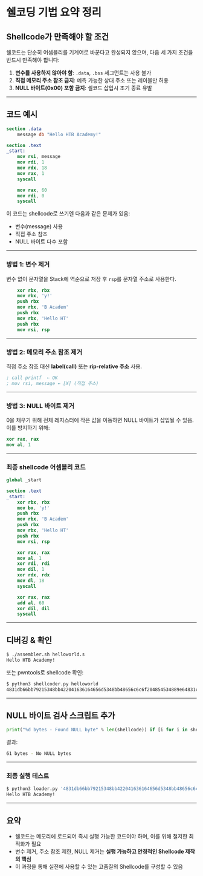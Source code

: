 # 쉘코딩 기법 요약 정리

## Shellcode가 만족해야 할 조건
쉘코드는 단순히 어셈블리를 기계어로 바꾼다고 완성되지 않으며, 다음 세 가지 조건을 반드시 만족해야 합니다:

1. **변수를 사용하지 않아야 함**: `.data`, `.bss` 세그먼트는 사용 불가
2. **직접 메모리 주소 참조 금지**: 예측 가능한 상대 주소 또는 레이블만 허용
3. **NULL 바이트(0x00) 포함 금지**: 셸코드 삽입시 조기 종료 유발

---

## 코드 예시
```nasm
section .data
    message db "Hello HTB Academy!"

section .text
_start:
    mov rsi, message
    mov rdi, 1
    mov rdx, 18
    mov rax, 1
    syscall

    mov rax, 60
    mov rdi, 0
    syscall
```

이 코드는 shellcode로 쓰기엔 다음과 같은 문제가 있음:
- 변수(message) 사용
- 직접 주소 참조
- NULL 바이트 다수 포함

---

### 방법 1: 변수 제거
변수 없이 문자열을 Stack에 역순으로 저장 후 `rsp`를 문자열 주소로 사용한다.
```nasm
    xor rbx, rbx
    mov rbx, 'y!'
    push rbx
    mov rbx, 'B Academ'
    push rbx
    mov rbx, 'Hello HT'
    push rbx
    mov rsi, rsp
```

---

### 방법 2: 메모리 주소 참조 제거
직접 주소 참조 대신 **label(call)** 또는 **rip-relative 주소** 사용.
```nasm
; call printf  ← OK
; mov rsi, message ← [X] (직접 주소)
```

---

### 방법 3: NULL 바이트 제거
0을 채우기 위해 전체 레지스터에 작은 값을 이동하면 NULL 바이트가 삽입될 수 있음. 이를 방지하기 위해:
```nasm
xor rax, rax
mov al, 1
```

---

### 최종 shellcode 어셈블리 코드
```nasm
global _start

section .text
_start:
    xor rbx, rbx
    mov bx, 'y!'
    push rbx
    mov rbx, 'B Academ'
    push rbx
    mov rbx, 'Hello HT'
    push rbx
    mov rsi, rsp

    xor rax, rax
    mov al, 1
    xor rdi, rdi
    mov dil, 1
    xor rdx, rdx
    mov dl, 18
    syscall

    xor rax, rax
    add al, 60
    xor dil, dil
    syscall
```

---

## 디버깅 & 확인
```bash
$ ./assembler.sh helloworld.s
Hello HTB Academy!
```

또는 pwntools로 shellcode 확인:
```bash
$ python3 shellcoder.py helloworld
4831db66bb79215348bb422041636164656d5348bb48656c6c6f204854534889e64831c0b0014831ff40b7014831d2b2120f054831c0043c4030ff0f05
```

---

## NULL 바이트 검사 스크립트 추가
```python
print("%d bytes - Found NULL byte" % len(shellcode)) if [i for i in shellcode if i == 0] else print("%d bytes - No NULL bytes" % len(shellcode))
```
결과:
```bash
61 bytes - No NULL bytes
```

---

### 최종 실행 테스트
```bash
$ python3 loader.py '4831db66bb79215348bb422041636164656d5348bb48656c6c6f204854534889e64831c0b0014831ff40b7014831d2b2120f054831c0043c4030ff0f05'
Hello HTB Academy!
```

---

## 요약

- 쉘코드는 메모리에 로드되어 즉시 실행 가능한 코드여야 하며, 이를 위해 철저한 최적화가 필요
- 변수 제거, 주소 참조 제한, NULL 제거는 **실행 가능하고 안정적인 Shellcode 제작의 핵심**
- 이 과정을 통해 실전에 사용할 수 있는 고품질의 Shellcode를 구성할 수 있음
